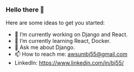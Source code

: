 ### Hello there 👋


Here are some ideas to get you started:

- 🔭 I’m currently working on Django and React.
- 🌱 I’m currently learning React, Docker.
- 💬 Ask me about Django.
- 📫 How to reach me: awsumbj55@gmail.com
-  LinkedIn: https://www.linkedin.com/in/bj55/ 
